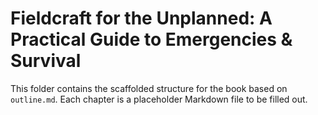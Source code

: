 # Fieldcraft for the Unplanned: A Practical Guide to Emergencies & Survival

This folder contains the scaffolded structure for the book based on `outline.md`.
Each chapter is a placeholder Markdown file to be filled out.

